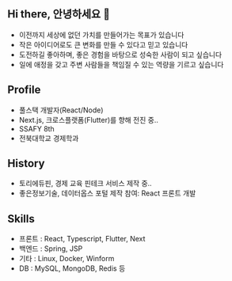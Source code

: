 ## Hi there, 안녕하세요 👋
- 이전까지 세상에 없던 가치를 만들어가는 목표가 있습니다
- 작은 아이디어로도 큰 변화를 만들 수 있다고 믿고 있습니다
- 도전하길 좋아하며, 좋은 경험을 바탕으로 성숙한 사람이 되고 싶습니다
- 일에 애정을 갖고 주변 사람들을 책임질 수 있는 역량을 기르고 싶습니다

## Profile
- 풀스택 개발자(React/Node)
- Next.js, 크로스플랫폼(Flutter)를 향해 전진 중..
- SSAFY 8th 
- 전북대학교 경제학과

## History
- 토리에듀핀, 경제 교육 핀테크 서비스 제작 중..
- 좋은정보기술, 데이터옵스 포털 제작 참여: React 프론트 개발

## Skills
- 프론트 : React, Typescript, Flutter, Next
- 백엔드 : Spring, JSP
- 기타 : Linux, Docker, Winform
- DB : MySQL, MongoDB, Redis 등  

<!--
**gmkim716/gmkim716** is a ✨ _special_ ✨ repository because its `README.md` (this file) appears on your GitHub profile.

Here are some ideas to get you started:

- 🔭 I’m currently working on ...
- 🌱 I’m currently learning ...
- 👯 I’m looking to collaborate on ...
- 🤔 I’m looking for help with ...
- 💬 Ask me about ...
- 📫 How to reach me: ...
- 😄 Pronouns: ...
- ⚡ Fun fact: ...
-->
